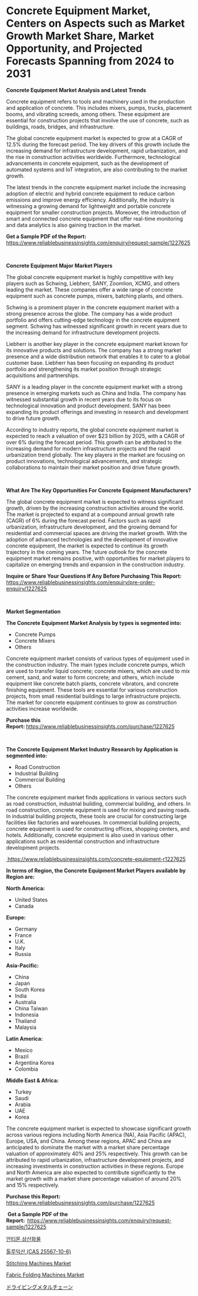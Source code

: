 <p><h1>Concrete Equipment Market, Centers on Aspects such as Market Growth Market Share, Market Opportunity, and Projected Forecasts Spanning from 2024 to 2031</h1></p><p><strong>Concrete Equipment Market Analysis and Latest Trends</strong></p>
<p><p>Concrete equipment refers to tools and machinery used in the production and application of concrete. This includes mixers, pumps, trucks, placement booms, and vibrating screeds, among others. These equipment are essential for construction projects that involve the use of concrete, such as buildings, roads, bridges, and infrastructure.</p><p>The global concrete equipment market is expected to grow at a CAGR of 12.5% during the forecast period. The key drivers of this growth include the increasing demand for infrastructure development, rapid urbanization, and the rise in construction activities worldwide. Furthermore, technological advancements in concrete equipment, such as the development of automated systems and IoT integration, are also contributing to the market growth.</p><p>The latest trends in the concrete equipment market include the increasing adoption of electric and hybrid concrete equipment to reduce carbon emissions and improve energy efficiency. Additionally, the industry is witnessing a growing demand for lightweight and portable concrete equipment for smaller construction projects. Moreover, the introduction of smart and connected concrete equipment that offer real-time monitoring and data analytics is also gaining traction in the market.</p></p>
<p><strong>Get a Sample PDF of the Report:&nbsp;</strong> <a href="https://www.reliablebusinessinsights.com/enquiry/request-sample/1227625">https://www.reliablebusinessinsights.com/enquiry/request-sample/1227625</a></p>
<p>&nbsp;</p>
<p><strong>Concrete Equipment Major Market Players</strong></p>
<p><p>The global concrete equipment market is highly competitive with key players such as Schwing, Liebherr, SANY, Zoomlion, XCMG, and others leading the market. These companies offer a wide range of concrete equipment such as concrete pumps, mixers, batching plants, and others.</p><p>Schwing is a prominent player in the concrete equipment market with a strong presence across the globe. The company has a wide product portfolio and offers cutting-edge technology in the concrete equipment segment. Schwing has witnessed significant growth in recent years due to the increasing demand for infrastructure development projects.</p><p>Liebherr is another key player in the concrete equipment market known for its innovative products and solutions. The company has a strong market presence and a wide distribution network that enables it to cater to a global customer base. Liebherr has been focusing on expanding its product portfolio and strengthening its market position through strategic acquisitions and partnerships.</p><p>SANY is a leading player in the concrete equipment market with a strong presence in emerging markets such as China and India. The company has witnessed substantial growth in recent years due to its focus on technological innovation and product development. SANY has been expanding its product offerings and investing in research and development to drive future growth.</p><p>According to industry reports, the global concrete equipment market is expected to reach a valuation of over $23 billion by 2025, with a CAGR of over 6% during the forecast period. This growth can be attributed to the increasing demand for modern infrastructure projects and the rapid urbanization trend globally. The key players in the market are focusing on product innovations, technological advancements, and strategic collaborations to maintain their market position and drive future growth.</p></p>
<p>&nbsp;</p>
<p><strong>What Are The Key Opportunities For Concrete Equipment Manufacturers?</strong></p>
<p><p>The global concrete equipment market is expected to witness significant growth, driven by the increasing construction activities around the world. The market is projected to expand at a compound annual growth rate (CAGR) of 6% during the forecast period. Factors such as rapid urbanization, infrastructure development, and the growing demand for residential and commercial spaces are driving the market growth. With the adoption of advanced technologies and the development of innovative concrete equipment, the market is expected to continue its growth trajectory in the coming years. The future outlook for the concrete equipment market remains positive, with opportunities for market players to capitalize on emerging trends and expansion in the construction industry.</p></p>
<p><strong>Inquire or Share Your Questions If Any Before Purchasing This Report:</strong> <a href="https://www.reliablebusinessinsights.com/enquiry/pre-order-enquiry/1227625">https://www.reliablebusinessinsights.com/enquiry/pre-order-enquiry/1227625</a></p>
<p>&nbsp;</p>
<p><strong>Market Segmentation</strong></p>
<p><strong>The Concrete Equipment Market Analysis by types is segmented into:</strong></p>
<p><ul><li>Concrete Pumps</li><li>Concrete Mixers</li><li>Others</li></ul></p>
<p><p>Concrete equipment market consists of various types of equipment used in the construction industry. The main types include concrete pumps, which are used to transfer liquid concrete; concrete mixers, which are used to mix cement, sand, and water to form concrete; and others, which include equipment like concrete batch plants, concrete vibrators, and concrete finishing equipment. These tools are essential for various construction projects, from small residential buildings to large infrastructure projects. The market for concrete equipment continues to grow as construction activities increase worldwide.</p></p>
<p><strong>Purchase this Report:&nbsp;</strong><a href="https://www.reliablebusinessinsights.com/purchase/1227625">https://www.reliablebusinessinsights.com/purchase/1227625</a></p>
<p>&nbsp;</p>
<p><strong>The Concrete Equipment Market Industry Research by Application is segmented into:</strong></p>
<p><ul><li>Road Construction</li><li>Industrial Building</li><li>Commercial Building</li><li>Others</li></ul></p>
<p><p>The concrete equipment market finds applications in various sectors such as road construction, industrial building, commercial building, and others. In road construction, concrete equipment is used for mixing and paving roads. In industrial building projects, these tools are crucial for constructing large facilities like factories and warehouses. In commercial building projects, concrete equipment is used for constructing offices, shopping centers, and hotels. Additionally, concrete equipment is also used in various other applications such as residential construction and infrastructure development projects.</p></p>
<p><a href="https://www.reliablebusinessinsights.com/concrete-equipment-r1227625">&nbsp;https://www.reliablebusinessinsights.com/concrete-equipment-r1227625</a></p>
<p><strong>In terms of Region, the Concrete Equipment Market Players available by Region are:</strong></p>
<p>
    <p> <strong> North America: </strong>
        <ul>
            <li>United States</li>
            <li>Canada</li>
        </ul>
        </p> 
    <p> <strong> Europe: </strong>
        <ul>
            <li>Germany</li>
            <li>France</li>
            <li>U.K.</li>
            <li>Italy</li>
            <li>Russia</li>
        </ul>
        </p> 
    <p> <strong> Asia-Pacific: </strong>
        <ul>
            <li>China</li>
            <li>Japan</li>
            <li>South Korea</li>
            <li>India</li>
            <li>Australia</li>
            <li>China Taiwan</li>
            <li>Indonesia</li>
            <li>Thailand</li>
            <li>Malaysia</li>
        </ul>
        </p> 
    <p> <strong> Latin America: </strong>
        <ul>
            <li>Mexico</li>
            <li>Brazil</li>
            <li>Argentina Korea</li>
            <li>Colombia</li>
        </ul>
        </p> 
    <p> <strong> Middle East & Africa: </strong>
        <ul>
            <li>Turkey</li>
            <li>Saudi</li>
            <li>Arabia</li>
            <li>UAE</li>
            <li>Korea</li>
        </ul>
    </p>
    </p>
<p><p>The concrete equipment market is expected to showcase significant growth across various regions including North America (NA), Asia Pacific (APAC), Europe, USA, and China. Among these regions, APAC and China are anticipated to dominate the market with a market share percentage valuation of approximately 40% and 25% respectively. This growth can be attributed to rapid urbanization, infrastructure development projects, and increasing investments in construction activities in these regions. Europe and North America are also expected to contribute significantly to the market growth with a market share percentage valuation of around 20% and 15% respectively.</p></p>
<p><strong>Purchase this Report: </strong><a href="https://www.reliablebusinessinsights.com/purchase/1227625">https://www.reliablebusinessinsights.com/purchase/1227625</a></p>
<p>&nbsp;<strong>Get a Sample PDF of the Report:&nbsp;&nbsp;</strong><a href="https://www.reliablebusinessinsights.com/enquiry/request-sample/1227625">https://www.reliablebusinessinsights.com/enquiry/request-sample/1227625</a></p>
<p><strong></strong></p>
<p><p><a href="https://github.com/RichardLueilwitz787/Market-Research-Report-List-2/blob/main/8975511166859.md">안티몬 삼산화물</a></p><p><a href="https://github.com/fredrickeglers/Market-Research-Report-List-2/blob/main/7039713166858.md">톨루익산 (CAS 25567-10-6)</a></p><p><a href="https://github.com/faniayasa/Market-Research-Report-List-1/blob/main/stitching-machines-market.md">Stitching Machines Market</a></p><p><a href="https://github.com/JuliaFadel1922/Market-Research-Report-List-1/blob/main/fabric-folding-machines-market.md">Fabric Folding Machines Market</a></p><p><a href="https://github.com/LizaHeller2023/Market-Research-Report-List-1/blob/main/1190780156124.md">ドライビングメタルチェーン</a></p></p>